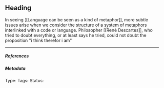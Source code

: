 ## Heading  # 

In seeing [[Language can be seen as a kind of metaphor]], more subtle issues arise when we consider the structure of a system of metaphors interlinked with a code or language. Philosopher [[René Descartes]], who tried to doubt everything, or at least says he tried, could not doubt the proposition "i think therefor i am"

___

##### References



##### Metadata

Type: 
Tags:
Status: 